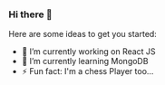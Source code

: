 ### Hi there 👋

Here are some ideas to get you started:

- 🔭 I’m currently working on React JS
- 🌱 I’m currently learning MongoDB
- ⚡ Fun fact: I'm a chess Player too...

